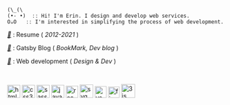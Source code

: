 ```
(\_(\
(•֊ •)  ːː Hi! I'm Erin. I design and develop web services.
O☕O   ːː I'm interested in simplifying the process of web development.
```

[*🌿*](https://fe-w.github.io/erin/) : Resume ( *2012-2021* )

[*📑*](https://diary-blog.github.io) : Gatsby Blog ( *BookMark, Dev blog* )

[*🌸*](https://github.com/fe-w) : Web development ( *Design & Dev* )

<br /> 

<img alt="html5" width="30px" src="https://img.icons8.com/color/240/000000/html-5.png"> <img alt="css3" width="30px" src="https://img.icons8.com/color/240/000000/css3.png">
<img alt="sass" width="30px" src="https://img.icons8.com/color/240/000000/sass.png">
<img alt="javascript" width="30px" src="https://img.icons8.com/color/240/000000/javascript.png" />
<img alt="react" width="28px" src="https://img.icons8.com/color/240/000000/react-native.png" />
<img alt="svg" width="31px" src="https://user-images.githubusercontent.com/54713067/120088392-f77ec680-c12a-11eb-9b13-83de54e6ea22.png" />
<img alt="vscode" width="27px" src="https://img.icons8.com/fluent/240/000000/visual-studio-code-2019.png" />
<img alt="figma" width="26px" src="https://img.icons8.com/color/344/figma.png" />
<img alt="3js" width="32px" src="https://user-images.githubusercontent.com/54713067/120088279-d669a600-c129-11eb-8258-36c34b0d5ca2.png" />

